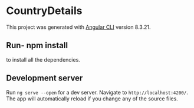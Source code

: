 # CountryDetails

This project was generated with [Angular CLI](https://github.com/angular/angular-cli) version 8.3.21.

## Run-  npm install 
to install all the dependencies.

## Development server

Run `ng serve --open` for a dev server. Navigate to `http://localhost:4200/`. The app will automatically reload if you change any of the source files.


